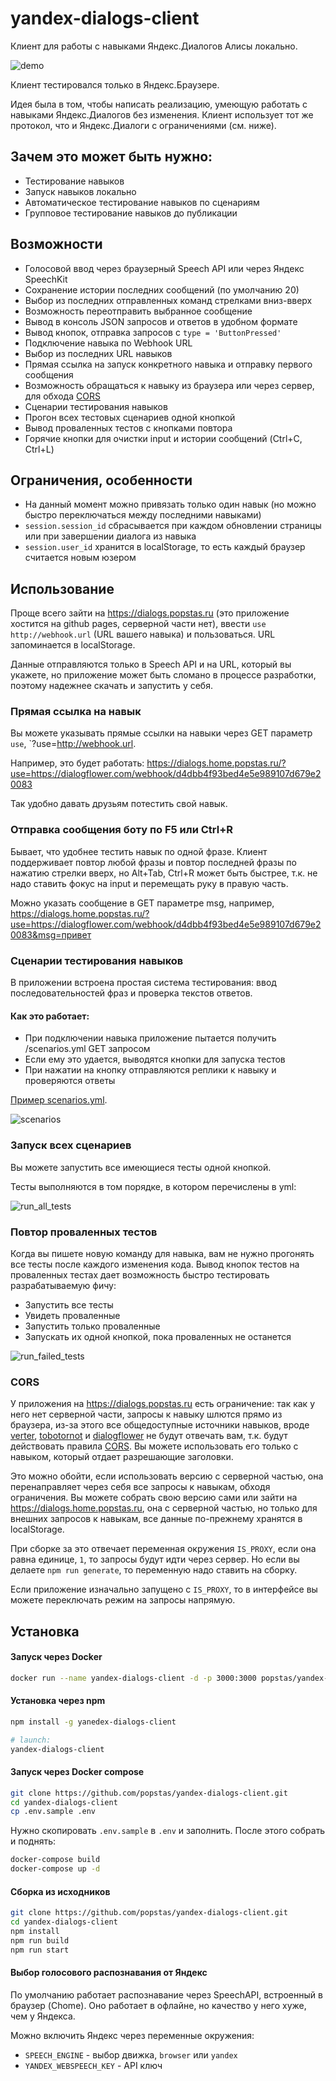 # yandex-dialogs-client

Клиент для работы с навыками Яндекс.Диалогов Алисы локально.

![demo](/assets/demo.gif)

Клиент тестировался только в Яндекс.Браузере.

Идея была в том, чтобы написать реализацию, умеющую работать с навыками Яндекс.Диалогов без изменения.
Клиент использует тот же протокол, что и Яндекс.Диалоги с ограничениями (см. ниже).

## Зачем это может быть нужно:
- Тестирование навыков
- Запуск навыков локально
- Автоматическое тестирование навыков по сценариям
- Групповое тестирование навыков до публикации

## Возможности
- Голосовой ввод через браузерный Speech API или через Яндекс SpeechKit
- Сохранение истории последних сообщений (по умолчанию 20)
- Выбор из последних отправленных команд стрелками вниз-вверх
- Возможность переотправить выбранное сообщение
- Вывод в консоль JSON запросов и ответов в удобном формате
- Вывод кнопок, отправка запросов с `type = 'ButtonPressed'`
- Подключение навыка по Webhook URL
- Выбор из последних URL навыков
- Прямая ссылка на запуск конкретного навыка и отправку первого сообщения
- Возможность обращаться к навыку из браузера или через сервер, для обхода [CORS](#CORS)
- Сценарии тестирования навыков
- Прогон всех тестовых сценариев одной кнопкой
- Вывод проваленных тестов с кнопками повтора
- Горячие кнопки для очистки input и истории сообщений (Ctrl+C, Ctrl+L)

## Ограничения, особенности
- На данный момент можно привязать только один навык (но можно быстро переключаться между последними навыками)
- `session.session_id` сбрасывается при каждом обновлении страницы или при завершении диалога из навыка
- `session.user_id` хранится в localStorage, то есть каждый браузер считается новым юзером

## Использование
Проще всего зайти на https://dialogs.popstas.ru (это приложение хостится на github pages, серверной части нет), 
ввести `use http://webhook.url` (URL вашего навыка) и пользоваться. URL запоминается в localStorage.

Данные отправляются только в Speech API и на URL, который вы укажете, но приложение может быть сломано в процессе разработки,
поэтому надежнее скачать и запустить у себя.

### Прямая ссылка на навык
Вы можете указывать прямые ссылки на навыки через GET параметр `use`, `?use=http://webhook.url.

Например, это будет работать: https://dialogs.home.popstas.ru/?use=https://dialogflower.com/webhook/d4dbb4f93bed4e5e989107d679e20083

Так удобно давать друзьям потестить свой навык.

### Отправка сообщения боту по F5 или Ctrl+R
Бывает, что удобнее тестить навык по одной фразе. Клиент поддерживает повтор любой фразы и повтор последней фразы по нажатию стрелки вверх, но Alt+Tab, Ctrl+R может быть быстрее, т.к. не надо ставить фокус на input и перемещать руку в правую часть.

Можно указать сообщение в GET параметре msg, например, https://dialogs.home.popstas.ru/?use=https://dialogflower.com/webhook/d4dbb4f93bed4e5e989107d679e20083&msg=привет

### Сценарии тестирования навыков
В приложении встроена простая система тестирования: ввод последовательностей фраз и проверка текстов ответов.

#### Как это работает:
- При подключении навыка приложение пытается получить /scenarios.yml GET запросом
- Если ему это удается, выводятся кнопки для запуска тестов
- При нажатии на кнопку отправляются реплики к навыку и проверяются ответы

[Пример scenarios.yml](https://github.com/popstas/yandex-dialogs-whatis/blob/master/static/scenarios.yml).

![scenarios](/assets/scenarios.gif)

### Запуск всех сценариев
Вы можете запустить все имеющиеся тесты одной кнопкой.

Тесты выполняются в том порядке, в котором перечислены в yml:

![run_all_tests](/assets/run_all_tests.gif)


### Повтор проваленных тестов
Когда вы пишете новую команду для навыка, вам не нужно прогонять все тесты после каждого изменения кода.
Вывод кнопок тестов на проваленных тестах дает возможность быстро тестировать разрабатываемую фичу:

- Запустить все тесты
- Увидеть проваленные
- Запустить только проваленные
- Запускать их одной кнопкой, пока проваленных не останется

![run_failed_tests](/assets/run_failed_tests.gif)

### CORS
У приложения на https://dialogs.popstas.ru есть ограничение: так как у него нет серверной части,
запросы к навыку шлются прямо из браузера, из-за этого все общедоступные источники навыков, вроде 
[verter](https://www.verter.online/), 
[tobotornot](http://alisa.tobotornot.com/) и 
[dialogflower](https://dialogflower.com/) 
не будут отвечать вам, т.к. будут действовать правила [CORS](https://developer.mozilla.org/ru/docs/Web/HTTP/CORS).
Вы можете использовать его только с навыком, который отдает разрешающие заголовки.

Это можно обойти, если использовать версию с серверной частью, она перенаправляет через себя все запросы к навыкам, 
обходя ограничения. Вы можете собрать свою версию сами или зайти на https://dialogs.home.popstas.ru,
она с серверной частью, но только для внешних запросов к навыкам, все данные по-прежнему хранятся в localStorage.

При сборке за это отвечает переменная окружения `IS_PROXY`, если она равна единице, `1`, то запросы будут идти через сервер.
Но если вы делаете `npm run generate`, то переменную надо ставить на сборку.

Если приложение изначально запущено с `IS_PROXY`, то в интерфейсе вы можете переключать режим на запросы напрямую.


## Установка

#### Запуск через Docker

``` bash
docker run --name yandex-dialogs-client -d -p 3000:3000 popstas/yandex-dialogs-client
```

#### Установка через npm

``` bash
npm install -g yanedex-dialogs-client

# launch:
yandex-dialogs-client
```

#### Запуск через Docker compose
``` bash
git clone https://github.com/popstas/yandex-dialogs-client.git
cd yandex-dialogs-client
cp .env.sample .env
```

Нужно скопировать `.env.sample` в `.env` и заполнить. После этого собрать и поднять:

``` bash
docker-compose build
docker-compose up -d
```

#### Сборка из исходников

``` bash
git clone https://github.com/popstas/yandex-dialogs-client.git
cd yandex-dialogs-client
npm install
npm run build
npm run start
```

#### Выбор голосового распознавания от Яндекс
По умолчанию работает распознавание через SpeechAPI, встроенный в браузер (Chome).
Оно работает в офлайне, но качество у него хуже, чем у Яндекса.

Можно включить Яндекс через переменные окружения:

- `SPEECH_ENGINE` - выбор движка, `browser` или `yandex`
- `YANDEX_WEBSPEECH_KEY` - API ключ
